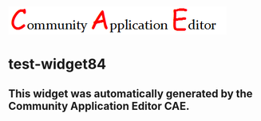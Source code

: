 ![CAE](https://github.com/CAE-Community-Application-Editor/CAE-Deployment-Temp/blob/gh-pages/frontendComponent-test-widget84/img/logo.png)  

test-widget84
===================


This widget was automatically generated by the Community Application Editor CAE.  
---------------
